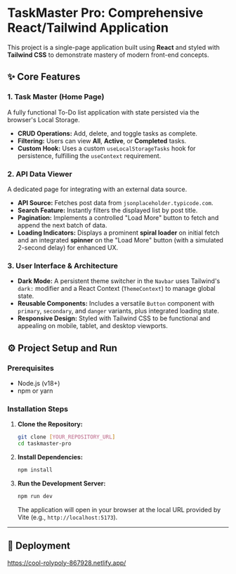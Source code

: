 # TaskMaster Pro: Comprehensive React/Tailwind Application

This project is a single-page application built using **React** and styled with **Tailwind CSS** to demonstrate mastery of modern front-end concepts.

## ✨ Core Features

### 1. Task Master (Home Page)
A fully functional To-Do list application with state persisted via the browser's Local Storage.
* **CRUD Operations:** Add, delete, and toggle tasks as complete.
* **Filtering:** Users can view **All**, **Active**, or **Completed** tasks.
* **Custom Hook:** Uses a custom `useLocalStorageTasks` hook for persistence, fulfilling the `useContext` requirement.

### 2. API Data Viewer
A dedicated page for integrating with an external data source.
* **API Source:** Fetches post data from `jsonplaceholder.typicode.com`.
* **Search Feature:** Instantly filters the displayed list by post title.
* **Pagination:** Implements a controlled "Load More" button to fetch and append the next batch of data.
* **Loading Indicators:** Displays a prominent **spiral loader** on initial fetch and an integrated **spinner** on the "Load More" button (with a simulated 2-second delay) for enhanced UX.

### 3. User Interface & Architecture
* **Dark Mode:** A persistent theme switcher in the `Navbar` uses Tailwind's `dark:` modifier and a React Context (`ThemeContext`) to manage global state.
* **Reusable Components:** Includes a versatile `Button` component with `primary`, `secondary`, and `danger` variants, plus integrated loading state.
* **Responsive Design:** Styled with Tailwind CSS to be functional and appealing on mobile, tablet, and desktop viewports.

## ⚙️ Project Setup and Run

### Prerequisites

* Node.js (v18+)
* npm or yarn

### Installation Steps

1.  **Clone the Repository:**
    ```bash
    git clone [YOUR_REPOSITORY_URL]
    cd taskmaster-pro
    ```

2.  **Install Dependencies:**
    ```bash
    npm install
    ```

3.  **Run the Development Server:**
    ```bash
    npm run dev
    ```
    The application will open in your browser at the local URL provided by Vite (e.g., `http://localhost:5173`).

---

## 🔗 Deployment

https://cool-rolypoly-867928.netlify.app/